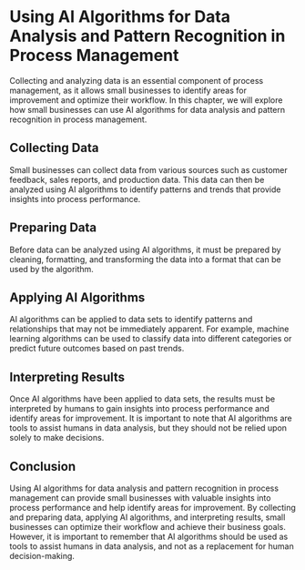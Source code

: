 Using AI Algorithms for Data Analysis and Pattern Recognition in Process Management
============================================================================================================================================================

Collecting and analyzing data is an essential component of process management, as it allows small businesses to identify areas for improvement and optimize their workflow. In this chapter, we will explore how small businesses can use AI algorithms for data analysis and pattern recognition in process management.

Collecting Data
---------------

Small businesses can collect data from various sources such as customer feedback, sales reports, and production data. This data can then be analyzed using AI algorithms to identify patterns and trends that provide insights into process performance.

Preparing Data
--------------

Before data can be analyzed using AI algorithms, it must be prepared by cleaning, formatting, and transforming the data into a format that can be used by the algorithm.

Applying AI Algorithms
----------------------

AI algorithms can be applied to data sets to identify patterns and relationships that may not be immediately apparent. For example, machine learning algorithms can be used to classify data into different categories or predict future outcomes based on past trends.

Interpreting Results
--------------------

Once AI algorithms have been applied to data sets, the results must be interpreted by humans to gain insights into process performance and identify areas for improvement. It is important to note that AI algorithms are tools to assist humans in data analysis, but they should not be relied upon solely to make decisions.

Conclusion
----------

Using AI algorithms for data analysis and pattern recognition in process management can provide small businesses with valuable insights into process performance and help identify areas for improvement. By collecting and preparing data, applying AI algorithms, and interpreting results, small businesses can optimize their workflow and achieve their business goals. However, it is important to remember that AI algorithms should be used as tools to assist humans in data analysis, and not as a replacement for human decision-making.
